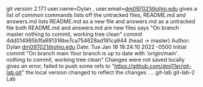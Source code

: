 git version 2.17.1
user.name=Dylan , user.email=dm097021@ohio.edu
gives a list of common commands
lists off the untracked files, README.md and answers.md
lists README.md as a new file and answers.md as a untracked file
both README.md and answers.md are new files
says "On branch master nothing to commit, working tree clean"
commit 4dd014985b1fa891316be7ca754628ad181ca944 (head -> master) Author: Dylan <dm097021@ohio.edu> Date: Tue Jan 18 18:24:10 2022 -0500 Initial commit
"On branch main Your branch is up to date with 'origin/main'. nothing to commit, working tree clean"
Changes were not saved locally
gives an error, failed to push some refs to "https://github.com/dmi11er/git-lab.git"
the local version changed to reflect the changes
. .. git-lab git-lab-2 Lab
